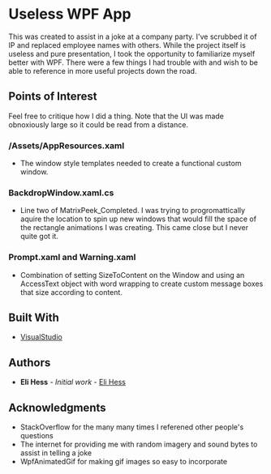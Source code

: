 # Useless WPF App

This was created to assist in a joke at a company party. I've scrubbed it of IP and replaced employee names with others. While the project itself is useless and pure presentation, I took the opportunity to familiarize myself better with WPF. There were a few things I had trouble with and wish to be able to reference in more useful projects down the road.

## Points of Interest

Feel free to critique how I did a thing. Note that the UI was made obnoxiously large so it could be read from a distance.

### /Assets/AppResources.xaml

* The window style templates needed to create a functional custom window.

### BackdropWindow.xaml.cs

* Line two of MatrixPeek_Completed. I was trying to progromattically aquire the location to spin up new windows that would fill the space of the rectangle animations I was creating. This came close but I never quite got it.

### Prompt.xaml and Warning.xaml

* Combination of setting SizeToContent on the Window and using an AccessText object with word wrapping to create custom message boxes that size according to content.

## Built With

* [VisualStudio](http://www.visualstudio.com/)

## Authors

* **Eli Hess** - *Initial work* - [Eli Hess](https://github.com/eshess)

## Acknowledgments

* StackOverflow for the many many times I referened other people's questions
* The internet for providing me with random imagery and sound bytes to assist in telling a joke
* WpfAnimatedGif for making gif images so easy to incorporate
